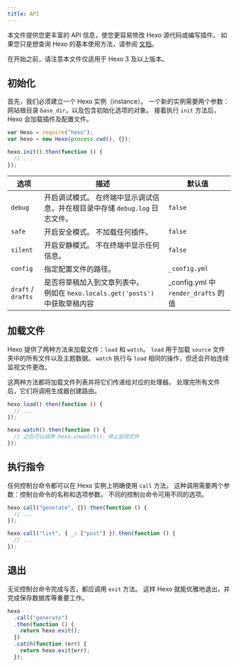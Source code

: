 ```yaml
---
title: API
---
```


本文件提供您更丰富的 API 信息，使您更容易修改 Hexo 源代码或编写插件。 如果您只是想查询 Hexo 的基本使用方法，请参阅 [文档](../docs/)。

在开始之前，请注意本文件仅适用于 Hexo 3 及以上版本。

## 初始化

首先，我们必须建立一个 Hexo 实例（instance）。 一个新的实例需要两个参数：网站根目录 `base_dir`，以及包含初始化选项的对象。 接着执行 `init` 方法后，Hexo 会加载插件及配置文件。

```js
var Hexo = require("hexo");
var hexo = new Hexo(process.cwd(), {});

hexo.init().then(function () {
  // ...
});
```

| 选项                 | 描述                                                              | 默认值                                 |
| ------------------ | --------------------------------------------------------------- | ----------------------------------- |
| `debug`            | 开启调试模式。 在终端中显示调试信息，并在根目录中存储 `debug.log` 日志文件。                   | `false`                             |
| `safe`             | 开启安全模式。 不加载任何插件。                                                | `false`                             |
| `silent`           | 开启安静模式。 不在终端中显示任何信息。                                            | `false`                             |
| `config`           | 指定配置文件的路径。                                                      | `_config.yml`                       |
| `draft` / `drafts` | 是否将草稿加入到文章列表中。 <br>例如在 `hexo.locals.get('posts')` 中获取草稿内容 | \_config.yml 中 `render_drafts` 的值 |

## 加载文件

Hexo 提供了两种方法来加载文件：`load` 和 `watch`。 `load` 用于加载 `source` 文件夹中的所有文件以及主题数据。 `watch` 执行与 `load` 相同的操作，但还会开始连续监视文件更改。

这两种方法都将加载文件列表并将它们传递给对应的处理器。 处理完所有文件后，它们将调用生成器创建路由。

```js
hexo.load().then(function () {
  // ...
});

hexo.watch().then(function () {
  // 之后可以调用 hexo.unwatch()，停止监视文件
});
```

## 执行指令

任何控制台命令都可以在 Hexo 实例上明确使用 `call` 方法。 这种调用需要两个参数：控制台命令的名称和选项参数。 不同的控制台命令可用不同的选项。

```js
hexo.call("generate", {}).then(function () {
  // ...
});
```

```js
hexo.call("list", { _: ["post"] }).then(function () {
  // ...
});
```

## 退出

无论控制台命令完成与否，都应调用 `exit` 方法。 这样 Hexo 就能优雅地退出，并完成保存数据库等重要工作。

```js
hexo
  .call("generate")
  .then(function () {
    return hexo.exit();
  })
  .catch(function (err) {
    return hexo.exit(err);
  });
```
